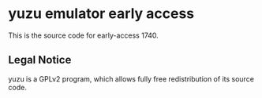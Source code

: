 yuzu emulator early access
=============

This is the source code for early-access 1740.

## Legal Notice

yuzu is a GPLv2 program, which allows fully free redistribution of its source code.